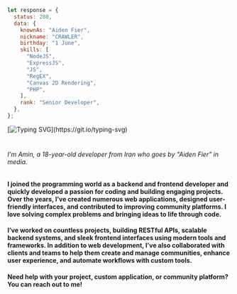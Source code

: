 ```javascript
let response = {
  status: 200,
  data: {
    knownAs: "Aiden Fier",
    nickname: "CRAWLER",
    birthday: "1 June",
    skills: [
      "NodeJS",
      "ExpressJS",
      "JS",
      "RegEX",
      "Canvas 2D Rendering",
      "PHP",
    ],
    rank: "Senior Developer",
  },
};
```

[![Typing SVG](https://readme-typing-svg.demolab.com?font=Jetbrains+Mono&size=30&duration=3000&pause=1000&color=A4E3F8&center=true&vCenter=true&width=1000&height=40&lines=Hi%2C+I'm+Aiden;a+Frontend+and+Backend+Developer;I+love+creating+and+coding+cool+stuff;Also%2C+I'm+interested+in+managing+communities;Welcome+to+my+GitHub+profile!)](https://git.io/typing-svg)

#

###### I'm Amin, a 18-year-old developer from Iran who goes by "Aiden Fier" in media.

#### I joined the programming world as a backend and frontend developer and quickly developed a passion for coding and building engaging projects. Over the years, I’ve created numerous web applications, designed user-friendly interfaces, and contributed to improving community platforms. I love solving complex problems and bringing ideas to life through code.

#### I’ve worked on countless projects, building RESTful APIs, scalable backend systems, and sleek frontend interfaces using modern tools and frameworks. In addition to web development, I’ve also collaborated with clients and teams to help them create and manage communities, enhance user experience, and automate workflows with custom tools.

#### Need help with your project, custom application, or community platform? You can reach out to me!
